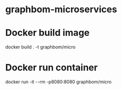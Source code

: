 # graphbom-microservices

# Docker build image
docker build . -t graphbom/micro

# Docker run container
docker run -it --rm -p8080:8080 graphbom/micro
